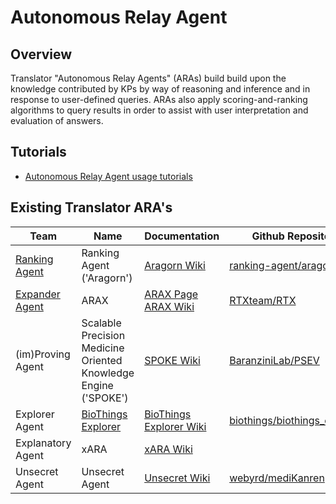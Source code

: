 # Autonomous Relay Agent

## Overview

Translator "Autonomous Relay Agents" (ARAs) build build upon the knowledge contributed by KPs by way of reasoning and inference and in response to user-defined queries. ARAs also apply scoring-and-ranking algorithms to query results in order to assist with user interpretation and evaluation of answers.

## Tutorials

* [Autonomous Relay Agent usage tutorials](../../guide-for-developers/tutorials/index.md)

## Existing Translator ARA's

| Team                                                                          | Name                                                               | Documentation                                                                                              | Github Repository                                                               |
|---------------------------------------------------------------------------------------|--------------------------------------------------------------------|------------------------------------------------------------------------------------------------------------|---------------------------------------------------------------------------------|
| [Ranking Agent](https://github.com/NCATSTranslator/Translator-All/wiki/Ranking-Agent) | Ranking Agent ('Aragorn')                                          | [Aragorn Wiki](https://github.com/NCATSTranslator/Translator-All/wiki/ARAGORN)                             | [ranking-agent/aragorn](https://github.com/ranking-agent/aragorn)               |
| [Expander Agent](../../teams/expander-agent)                                          | ARAX                                                               | [ARAX Page](arax)<br/>[ARAX Wiki](https://github.com/NCATSTranslator/Translator-All/wiki/ARAX)             | [RTXteam/RTX](https://github.com/RTXteam/RTX)                                   |
| (im)Proving Agent                                                                     | Scalable Precision Medicine<br>Oriented Knowledge Engine ('SPOKE') | [SPOKE Wiki](https://github.com/NCATSTranslator/Translator-All/wiki/imProving-Agent)                       | [BaranziniLab/PSEV](https://github.com/BaranziniLab/PSEV)                       |
| Explorer Agent                                                                        | [BioThings Explorer](https://biothings.io/explorer/)                                                 | [BioThings Explorer Wiki](https://github.com/NCATSTranslator/Translator-All/wiki/BioThings-Explorer-(BTE)) | [biothings/biothings_explorer](https://github.com/biothings/biothings_explorer) |
| Explanatory Agent                                                                     | xARA                                                               | [xARA Wiki](https://github.com/NCATSTranslator/Translator-All/wiki/Explanatory-Agent)                      ||
| Unsecret Agent                                                                        | Unsecret Agent                                                     | [Unsecret Wiki](https://github.com/NCATSTranslator/Translator-All/wiki/UnSecret-Agent)                     | [webyrd/mediKanren](https://github.com/webyrd/mediKanren)                                                                       |
